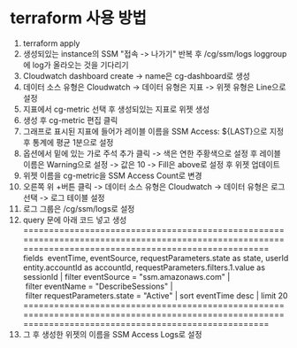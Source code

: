 # terraform 사용 방법 # 
1) terraform apply 
2) 생성되있는 instance의 SSM "접속 -> 나가기" 반복 후 /cg/ssm/logs loggroup에 log가 올라오는 것을 기다리기
3) Cloudwatch dashboard create -> name은 cg-dashboard로 생성
4) 데이터 소스 유형은 Cloudwatch -> 데이터 유형은 지표 -> 위젯 유형은 Line으로 설정
5) 지표에서 cg-metric 선택 후 생성되있는 지표로 위젯 생성
6) 생성 후 cg-metric 편집 클릭
7) 그래프로 표시된 지표에 들어가 레이블 이름을 SSM Access: ${LAST}으로 지정 후 통계에 평균 1분으로 설정 
8) 옵션에서 밑에 있는 가로 주석 추가 클릭 -> 색은 연한 주황색으로 설정 후 레이블 이름은 Warning으로 설정 -> 값은 10 -> Fill은 above로 설정 후 위젯 업데이트
9) 위젯 이름을 cg-metric을 SSM Access Count로 변경
10) 오른쪽 위 +버튼 클릭 -> 데이터 소스 유형은 Cloudwatch -> 데이터 유형은 로그 선택 -> 로그 테이블 설정
11) 로그 그룹은 /cg/ssm/logs로 설정 
12) query 문에 아래 코드 넣고 생성
======================================================================================================================================================
fields  eventTime, eventSource, requestParameters.state as state, userIdentity.accountId as accountId, requestParameters.filters.1.value as sessionId
| filter eventSource = "ssm.amazonaws.com"
| filter eventName = "DescribeSessions"
| filter requestParameters.state = "Active"
| sort eventTime desc
| limit 20
======================================================================================================================================================
13) 그 후 생성한 위젯의 이름을 SSM Access Logs로 설정 